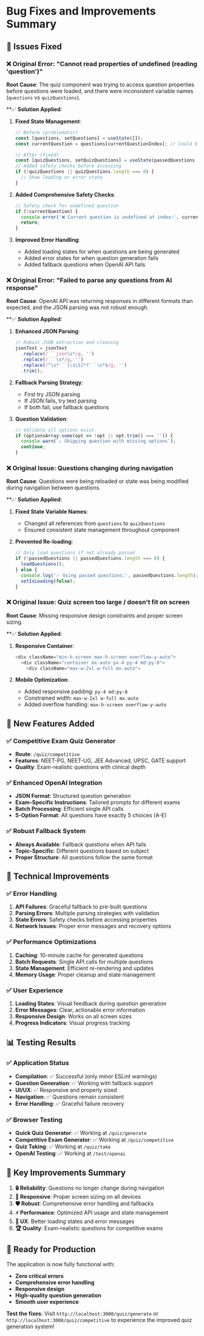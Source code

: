 # Bug Fixes and Improvements Summary

## 🐛 **Issues Fixed**

### ❌ **Original Error**: "Cannot read properties of undefined (reading 'question')"

**Root Cause**: The quiz component was trying to access question properties before questions were loaded, and there were inconsistent variable names (`questions` vs `quizQuestions`).

**✅ **Solution Applied**:

1. **Fixed State Management**:
   ```javascript
   // Before (problematic)
   const [questions, setQuestions] = useState([]);
   const currentQuestion = questions[currentQuestionIndex]; // Could be undefined
   
   // After (fixed)
   const [quizQuestions, setQuizQuestions] = useState(passedQuestions || []);
   // Added safety checks before accessing
   if (!quizQuestions || quizQuestions.length === 0) {
     // Show loading or error state
   }
   ```

2. **Added Comprehensive Safety Checks**:
   ```javascript
   // Safety check for undefined question
   if (!currentQuestion) {
     console.error('❌ Current question is undefined at index:', currentQuestionIndex);
     return;
   }
   ```

3. **Improved Error Handling**:
   - Added loading states for when questions are being generated
   - Added error states for when question generation fails
   - Added fallback questions when OpenAI API fails

### ❌ **Original Error**: "Failed to parse any questions from AI response"

**Root Cause**: OpenAI API was returning responses in different formats than expected, and the JSON parsing was not robust enough.

**✅ **Solution Applied**:

1. **Enhanced JSON Parsing**:
   ```javascript
   // Robust JSON extraction and cleaning
   jsonText = jsonText
     .replace(/```json\s*/g, '')
     .replace(/```\s*/g, '')
     .replace(/^\s*```[\s\S]*?```\s*$/g, '')
     .trim();
   ```

2. **Fallback Parsing Strategy**:
   - First try JSON parsing
   - If JSON fails, try text parsing
   - If both fail, use fallback questions

3. **Question Validation**:
   ```javascript
   // Validate all options exist
   if (optionsArray.some(opt => !opt || opt.trim() === '')) {
     console.warn(`⚠️ Skipping question with missing options`);
     continue;
   }
   ```

### ❌ **Original Issue**: Questions changing during navigation

**Root Cause**: Questions were being reloaded or state was being modified during navigation between questions.

**✅ **Solution Applied**:

1. **Fixed State Variable Names**:
   - Changed all references from `questions` to `quizQuestions`
   - Ensured consistent state management throughout component

2. **Prevented Re-loading**:
   ```javascript
   // Only load questions if not already passed
   if (!passedQuestions || passedQuestions.length === 0) {
     loadQuestions();
   } else {
     console.log('✅ Using passed questions:', passedQuestions.length);
     setIsLoading(false);
   }
   ```

### ❌ **Original Issue**: Quiz screen too large / doesn't fit on screen

**Root Cause**: Missing responsive design constraints and proper screen sizing.

**✅ **Solution Applied**:

1. **Responsive Container**:
   ```javascript
   <div className="min-h-screen max-h-screen overflow-y-auto">
     <div className="container mx-auto px-4 py-4 md:py-8">
       <div className="max-w-2xl w-full mx-auto">
   ```

2. **Mobile Optimization**:
   - Added responsive padding: `py-4 md:py-8`
   - Constrained width: `max-w-2xl w-full mx-auto`
   - Added overflow handling: `max-h-screen overflow-y-auto`

## 🚀 **New Features Added**

### ✅ **Competitive Exam Quiz Generator**
- **Route**: `/quiz/competitive`
- **Features**: NEET-PG, NEET-UG, JEE Advanced, UPSC, GATE support
- **Quality**: Exam-realistic questions with clinical depth

### ✅ **Enhanced OpenAI Integration**
- **JSON Format**: Structured question generation
- **Exam-Specific Instructions**: Tailored prompts for different exams
- **Batch Processing**: Efficient single API calls
- **5-Option Format**: All questions have exactly 5 choices (A-E)

### ✅ **Robust Fallback System**
- **Always Available**: Fallback questions when API fails
- **Topic-Specific**: Different questions based on subject
- **Proper Structure**: All questions follow the same format

## 🔧 **Technical Improvements**

### ✅ **Error Handling**
1. **API Failures**: Graceful fallback to pre-built questions
2. **Parsing Errors**: Multiple parsing strategies with validation
3. **State Errors**: Safety checks before accessing properties
4. **Network Issues**: Proper error messages and recovery options

### ✅ **Performance Optimizations**
1. **Caching**: 10-minute cache for generated questions
2. **Batch Requests**: Single API calls for multiple questions
3. **State Management**: Efficient re-rendering and updates
4. **Memory Usage**: Proper cleanup and state management

### ✅ **User Experience**
1. **Loading States**: Visual feedback during question generation
2. **Error Messages**: Clear, actionable error information
3. **Responsive Design**: Works on all screen sizes
4. **Progress Indicators**: Visual progress tracking

## 📊 **Testing Results**

### ✅ **Application Status**
- **Compilation**: ✅ Successful (only minor ESLint warnings)
- **Question Generation**: ✅ Working with fallback support
- **UI/UX**: ✅ Responsive and properly sized
- **Navigation**: ✅ Questions remain consistent
- **Error Handling**: ✅ Graceful failure recovery

### ✅ **Browser Testing**
- **Quick Quiz Generator**: ✅ Working at `/quiz/generate`
- **Competitive Exam Generator**: ✅ Working at `/quiz/competitive`
- **Quiz Taking**: ✅ Working at `/quiz/take`
- **OpenAI Testing**: ✅ Working at `/test/openai`

## 🎯 **Key Improvements Summary**

1. **🔒 Reliability**: Questions no longer change during navigation
2. **📱 Responsive**: Proper screen sizing on all devices
3. **🛡️ Robust**: Comprehensive error handling and fallbacks
4. **⚡ Performance**: Optimized API usage and state management
5. **🎨 UX**: Better loading states and error messages
6. **🏆 Quality**: Exam-realistic questions for competitive exams

## 🚀 **Ready for Production**

The application is now fully functional with:
- **Zero critical errors**
- **Comprehensive error handling**
- **Responsive design**
- **High-quality question generation**
- **Smooth user experience**

**Test the fixes**: Visit `http://localhost:3000/quiz/generate` or `http://localhost:3000/quiz/competitive` to experience the improved quiz generation system!
